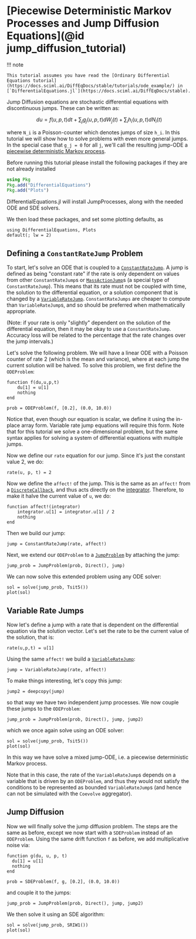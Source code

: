 # [Piecewise Deterministic Markov Processes and Jump Diffusion Equations](@id jump_diffusion_tutorial)

!!! note

    This tutorial assumes you have read the [Ordinary Differential Equations tutorial](https://docs.sciml.ai/DiffEqDocs/stable/tutorials/ode_example/) in [`DifferentialEquations.jl`](https://docs.sciml.ai/DiffEqDocs/stable).

Jump Diffusion equations are stochastic differential equations with discontinuous
jumps. These can be written as:

```math
du = f(u,p,t)dt + \sum_{j}g_j(u,p,t)dW_j(t) + \sum_{i}h_i(u,p,t)dN_i(t)
```
where ``N_i`` is a Poisson-counter which denotes jumps of size ``h_i``. In this
tutorial we will show how to solve problems with even more general jumps. In the
special case that ``g_j = 0`` for all ``j``, we'll call the resulting jump-ODE a
[piecewise deterministic Markov
process](https://en.wikipedia.org/wiki/Piecewise-deterministic_Markov_process).

Before running this tutorial please install the following packages if they are
not already installed
```julia
using Pkg
Pkg.add("DifferentialEquations")
Pkg.add("Plots")
```
DifferentialEquations.jl will install JumpProcesses, along with the needed ODE and
SDE solvers.

We then load these packages, and set some plotting defaults, as
```@example tut3
using DifferentialEquations, Plots
default(; lw = 2)
```

## Defining a `ConstantRateJump` Problem
To start, let's solve an ODE that is coupled to a [`ConstantRateJump`](@ref). A
jump is defined as being "constant rate" if the rate is only dependent on values
from other `ConstantRateJump`s or [`MassActionJump`](@ref)s (a special type of
`ConstantRateJump`). This means that its rate must not be coupled with time, the
solution to the differential equation, or a solution component that is changed
by a [`VariableRateJump`](@ref). `ConstantRateJumps` are cheaper to compute than
`VariableRateJump`s, and so should be preferred when mathematically appropriate.

(Note: if your rate is only "slightly" dependent on the solution of the differential
equation, then it may be okay to use a `ConstantRateJump`. Accuracy loss will be
related to the percentage that the rate changes over the jump intervals.)

Let's solve the following problem. We will have a linear ODE with a Poisson counter
of rate 2 (which is the mean and variance), where at each jump the current solution
will be halved. To solve this problem, we first define the `ODEProblem`:
```@example tut3
function f(du,u,p,t)
    du[1] = u[1]
    nothing
end

prob = ODEProblem(f, [0.2], (0.0, 10.0))
```
Notice that, even though our equation is scalar, we define it using the in-place
array form. Variable rate jump equations will require this form. Note that for
this tutorial we solve a one-dimensional problem, but the same syntax applies
for solving a system of differential equations with multiple jumps.

Now we define our `rate` equation for our jump. Since it's just the constant
value 2, we do:
```@example tut3
rate(u, p, t) = 2
```
Now we define the `affect!` of the jump. This is the same as an `affect!` from a
[`DiscreteCallback`](https://docs.sciml.ai/DiffEqDocs/stable/features/callback_functions/),
and thus acts directly on the
[integrator](https://docs.sciml.ai/DiffEqDocs/stable/basics/integrator/).
Therefore, to make it halve the current value of `u`, we do:
```@example tut3
function affect!(integrator)
    integrator.u[1] = integrator.u[1] / 2
    nothing
end
```
Then we build our jump:
```@example tut3
jump = ConstantRateJump(rate, affect!)
```
Next, we extend our `ODEProblem` to a [`JumpProblem`](@ref) by attaching the
jump:
```@example tut3
jump_prob = JumpProblem(prob, Direct(), jump)
```
We can now solve this extended problem using any ODE solver:
```@example tut3
sol = solve(jump_prob, Tsit5())
plot(sol)
```

## Variable Rate Jumps
Now let's define a jump with a rate that is dependent on the differential
equation via the solution vector. Let's set the rate to be the current value of
the solution, that is:
```@example tut3
rate(u,p,t) = u[1]
```
Using the same `affect!` we build a [`VariableRateJump`](@ref):
```@example tut3
jump = VariableRateJump(rate, affect!)
```
To make things interesting, let's copy this jump:
```@example tut3
jump2 = deepcopy(jump)
```
so that way we have two independent jump processes. We now couple these jumps
to the `ODEProblem`:
```@example tut3
jump_prob = JumpProblem(prob, Direct(), jump, jump2)
```
which we once again solve using an ODE solver:
```@example tut3
sol = solve(jump_prob, Tsit5())
plot(sol)
```
In this way we have solve a mixed jump-ODE, i.e. a piecewise deterministic
Markov process.

Note that in this case, the rate of the `VariableRateJump`s depends on a
variable that is driven by an `ODEProblem`, and thus they would not satisfy the
conditions to be represented as bounded `VariableRateJump`s (and hence can not
be simulated with the `Coevolve` aggregator).


## Jump Diffusion
Now we will finally solve the jump diffusion problem. The steps are the same
as before, except we now start with a `SDEProblem` instead of an `ODEProblem`.
Using the same drift function `f` as before, we add multiplicative noise via:
```@example tut3
function g(du, u, p, t)
  du[1] = u[1]
  nothing
end

prob = SDEProblem(f, g, [0.2], (0.0, 10.0))
```
and couple it to the jumps:
```@example tut3
jump_prob = JumpProblem(prob, Direct(), jump, jump2)
```
We then solve it using an SDE algorithm:
```@example tut3
sol = solve(jump_prob, SRIW1())
plot(sol)
```
